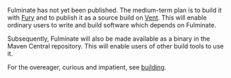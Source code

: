 Fulminate has not yet been published. The medium-term plan is to build it with
[Fury](https://github.com/propensive/fury) and to publish it as a source build
on [Vent](https://github.com/propensive/vent). This will enable ordinary users
to write and build software which depends on Fulminate.

Subsequently, Fulminate will also be made available as a binary in the Maven
Central repository. This will enable users of other build tools to use it.

For the overeager, curious and impatient, see [building](#building).
